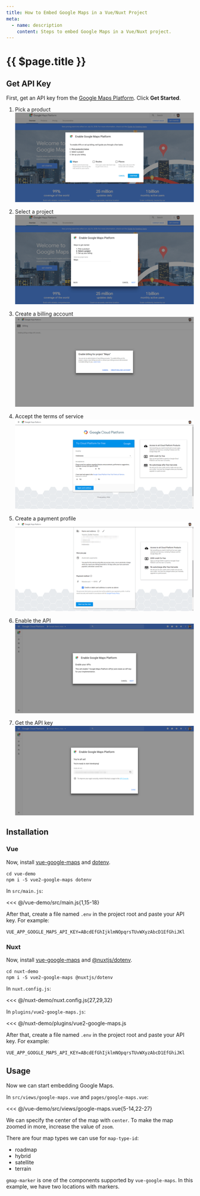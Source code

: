 ```yaml
---
title: How to Embed Google Maps in a Vue/Nuxt Project
meta:
  - name: description
    content: Steps to embed Google Maps in a Vue/Nuxt project.
---
```


# {{ $page.title }}

<start-tutorial demo="google-maps"/>

## Get API Key

First, get an API key from the [Google Maps Platform](https://cloud.google.com/maps-platform/). Click **Get Started**.

1.  Pick a product ![Pick product](../img/gmaps-1-pick-product.png)

2.  Select a project ![Select project](../img/gmaps-2-select-project.png)

3.  Create a billing account ![Create billing account](../img/gmaps-3-create-billing-account.png)

4.  Accept the terms of service ![Accept terms](../img/gmaps-4-accept-terms.png)

5.  Create a payment profile ![Create payment profile](../img/gmaps-5-create-payment-profile.png)

6.  Enable the API ![Enable API](../img/gmaps-6-enable-api.png)

7.  Get the API key ![Get API key](../img/gmaps-7-get-api-key.png)

## Installation

### Vue

Now, install [vue-google-maps](https://github.com/xkjyeah/vue-google-maps) and [dotenv](https://github.com/motdotla/dotenv).

```bash{2}
cd vue-demo
npm i -S vue2-google-maps dotenv
```

In `src/main.js`:

<<< @/vue-demo/src/main.js{1,15-18}

After that, create a file named `.env` in the project root and paste your API key. For example:

```env
VUE_APP_GOOGLE_MAPS_API_KEY=ABcdEfGhIjklmNOpqrsTUvWXyzAbcD1EfGhiJKl
```

### Nuxt

Now, install [vue-google-maps](https://github.com/xkjyeah/vue-google-maps) and [@nuxtjs/dotenv](https://github.com/nuxt-community/dotenv-module).

```bash{2}
cd nuxt-demo
npm i -S vue2-google-maps @nuxtjs/dotenv
```

In `nuxt.config.js`:

<<< @/nuxt-demo/nuxt.config.js{27,29,32}

In `plugins/vue2-google-maps.js`:

<<< @/nuxt-demo/plugins/vue2-google-maps.js

After that, create a file named `.env` in the project root and paste your API key. For example:

```env
VUE_APP_GOOGLE_MAPS_API_KEY=ABcdEfGhIjklmNOpqrsTUvWXyzAbcD1EfGhiJKl
```

## Usage

Now we can start embedding Google Maps.

In `src/views/google-maps.vue` and `pages/google-maps.vue`:

<<< @/vue-demo/src/views/google-maps.vue{5-14,22-27}

We can specify the center of the map with `center`. To make the map zoomed in more, increase the value of `zoom`.

There are four map types we can use for `map-type-id`:

- roadmap
- hybrid
- satellite
- terrain

`gmap-marker` is one of the components supported by `vue-google-maps`. In this example, we have two locations with markers.
